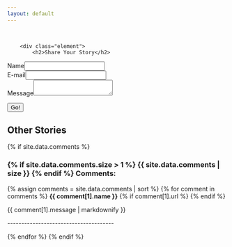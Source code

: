 ```yaml
---
layout: default
---
```



<br>
<!-- Navigation -->
<a id="ddmenuLink" href="../menuBar.html"></a>

        <div class="element">
            <h2>Share Your Story</h2>
<div markdown="0">
<form method="POST" action="https://savefrys.herokuapp.com/v3/entry/github/mocsabnimajneb/savefrys.com/github-pages/comments">
  <!--input name="options[redirect]" type="hidden" value="https://mocsabnimajneb.github.io/savefrys.com/thanks"-->
  <!-- e.g. "2016-01-02-this-is-a-post"
  <!--input name="options[slug]" type="hidden" value="{{ page.slug }}" -->
  <label>Name<input name="fields[name]" type="text"></label><br/>
  <label>E-mail<input name="fields[email]" type="email"></label><br/>
  <label>Message<textarea name="fields[message]"></textarea></label><br/>

  <button type="submit">Go!</button>
</form>
</div>
        </div>
        <div class="element">
            <h2>Other Stories</h2>

<div markdown="0">
<!-- Comments -->
{% if site.data.comments %}
    <h3>
    {% if site.data.comments.size > 1 %}
      {{ site.data.comments | size }}
    {% endif %}
    Comments:
    </h3>
  {% assign comments = site.data.comments | sort %}
    {% for comment in comments %}
      <label>
        <strong>{{ comment[1].name }}</strong>
        {% if comment[1].url %}
          </a>
        {% endif %}
      </label>
      <p>{{ comment[1].message | markdownify }}</p>
      <p>--------------------------------------</p>
  {% endfor %}
{% endif %}
</div>

</div>

